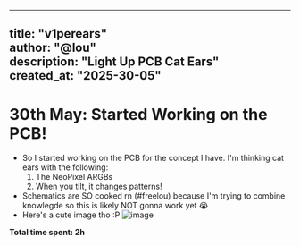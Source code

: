 
---
title: "v1perears" <br>
author: "@lou" <br>
description: "Light Up PCB Cat Ears" <br>
created_at: "2025-30-05" <br>
---
# 30th May: Started Working on the PCB!

- So I started working on the PCB for the concept I have. I'm thinking cat ears with the following:
  1. The NeoPixel ARGBs
  2. When you tilt, it changes patterns!
- Schematics are SO cooked rn (#freelou) because I'm trying to combine knowlegde so this is likely NOT gonna work yet :sob:
- Here's a cute image tho :P
  ![image](https://github.com/user-attachments/assets/42ebe3f4-d5b9-497d-b41d-8694f2f94992)




**Total time spent: 2h**
